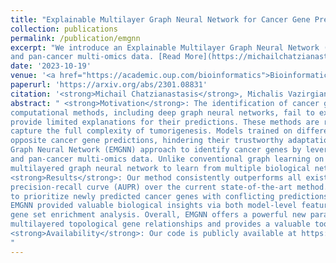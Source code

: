 ```yaml
---
title: "Explainable Multilayer Graph Neural Network for Cancer Gene Prediction"
collection: publications
permalink: /publication/emgnn
excerpt: "We introduce an Explainable Multilayer Graph Neural Network (EMGNN) approach to identify cancer genes by leveraging multiple gene-gene interaction networks
and pan-cancer multi-omics data. [Read More](https://michailchatzianastasis.github.io/publication/emgnn)"
date: '2023-10-19'
venue: '<a href="https://academic.oup.com/bioinformatics">Bioinformatics, Oxford Academic</a>'
paperurl: 'https://arxiv.org/abs/2301.08831'
citation: '<strong>Michail Chatzianastasis</strong>, Michalis Vazirgiannis, Zijun Zang'
abstract: " <strong>Motivation</strong>: The identification of cancer genes is a critical yet challenging problem in cancer genomics research. Existing
computational methods, including deep graph neural networks, fail to exploit the multilayered gene-gene interactions or
provide limited explanations for their predictions. These methods are restricted to a single biological network, which cannot
capture the full complexity of tumorigenesis. Models trained on different biological networks often yield different and even
opposite cancer gene predictions, hindering their trustworthy adaptation. Here, we introduce an Explainable Multilayer
Graph Neural Network (EMGNN) approach to identify cancer genes by leveraging multiple gene-gene interaction networks
and pan-cancer multi-omics data. Unlike conventional graph learning on a single biological network, EMGNN uses a
multilayered graph neural network to learn from multiple biological networks for accurate cancer gene prediction.<br />
<strong>Results</strong>: Our method consistently outperforms all existing methods, with an average 7.15% improvement in area under the
precision-recall curve (AUPR) over the current state-of-the-art method. Importantly, EMGNN integrated multiple graphs
to prioritize newly predicted cancer genes with conflicting predictions from single biological networks. For each prediction,
EMGNN provided valuable biological insights via both model-level feature importance explanations and molecular-level
gene set enrichment analysis. Overall, EMGNN offers a powerful new paradigm of graph learning through modeling the
multilayered topological gene relationships and provides a valuable tool for cancer genomics research. <br />
<strong>Availability</strong>: Our code is publicly available at https://github.com/zhanglab-aim/EMGNN.
"
---
```

